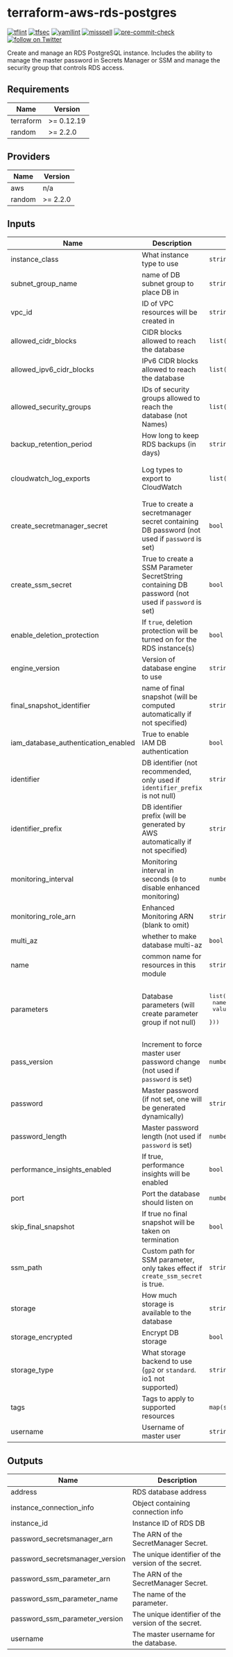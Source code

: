 # terraform-aws-rds-postgres
[![tflint](https://github.com/rhythmictech/terraform-aws-rds-postgres/workflows/tflint/badge.svg?branch=master&event=push)](https://github.com/rhythmictech/terraform-aws-rds-postgres/actions?query=workflow%3Atflint+event%3Apush+branch%3Amaster)
[![tfsec](https://github.com/rhythmictech/terraform-aws-rds-postgres/workflows/tfsec/badge.svg?branch=master&event=push)](https://github.com/rhythmictech/terraform-aws-rds-postgres/actions?query=workflow%3Atfsec+event%3Apush+branch%3Amaster)
[![yamllint](https://github.com/rhythmictech/terraform-aws-rds-postgres/workflows/yamllint/badge.svg?branch=master&event=push)](https://github.com/rhythmictech/terraform-aws-rds-postgres/actions?query=workflow%3Ayamllint+event%3Apush+branch%3Amaster)
[![misspell](https://github.com/rhythmictech/terraform-aws-rds-postgres/workflows/misspell/badge.svg?branch=master&event=push)](https://github.com/rhythmictech/terraform-aws-rds-postgres/actions?query=workflow%3Amisspell+event%3Apush+branch%3Amaster)
[![pre-commit-check](https://github.com/rhythmictech/terraform-aws-rds-postgres/workflows/pre-commit-check/badge.svg?branch=master&event=push)](https://github.com/rhythmictech/terraform-aws-rds-postgres/actions?query=workflow%3Apre-commit-check+event%3Apush+branch%3Amaster)
<a href="https://twitter.com/intent/follow?screen_name=RhythmicTech"><img src="https://img.shields.io/twitter/follow/RhythmicTech?style=social&logo=twitter" alt="follow on Twitter"></a>

Create and manage an RDS PostgreSQL instance. Includes the ability to manage the master password in Secrets Manager or SSM and manage the security group that controls RDS access.


<!-- BEGINNING OF PRE-COMMIT-TERRAFORM DOCS HOOK -->
## Requirements

| Name | Version |
|------|---------|
| terraform | >= 0.12.19 |
| random | >= 2.2.0 |

## Providers

| Name | Version |
|------|---------|
| aws | n/a |
| random | >= 2.2.0 |

## Inputs

| Name | Description | Type | Default | Required |
|------|-------------|------|---------|:--------:|
| instance\_class | What instance type to use | `string` | n/a | yes |
| subnet\_group\_name | name of DB subnet group to place DB in | `string` | n/a | yes |
| vpc\_id | ID of VPC resources will be created in | `string` | n/a | yes |
| allowed\_cidr\_blocks | CIDR blocks allowed to reach the database | `list(string)` | `[]` | no |
| allowed\_ipv6\_cidr\_blocks | IPv6 CIDR blocks allowed to reach the database | `list(string)` | `[]` | no |
| allowed\_security\_groups | IDs of security groups allowed to reach the database (not Names) | `list(string)` | `[]` | no |
| backup\_retention\_period | How long to keep RDS backups (in days) | `string` | `5` | no |
| cloudwatch\_log\_exports | Log types to export to CloudWatch | `list(string)` | <pre>[<br>  "postgresql",<br>  "upgrade"<br>]</pre> | no |
| create\_secretmanager\_secret | True to create a secretmanager secret containing DB password (not used if `password` is set) | `bool` | `true` | no |
| create\_ssm\_secret | True to create a SSM Parameter SecretString containing DB password (not used if `password` is set) | `bool` | `false` | no |
| enable\_deletion\_protection | If `true`, deletion protection will be turned on for the RDS instance(s) | `bool` | `true` | no |
| engine\_version | Version of database engine to use | `string` | `"11.5"` | no |
| final\_snapshot\_identifier | name of final snapshot (will be computed automatically if not specified) | `string` | `null` | no |
| iam\_database\_authentication\_enabled | True to enable IAM DB authentication | `bool` | `false` | no |
| identifier | DB identifier (not recommended, only used if `identifier_prefix` is not null) | `string` | `null` | no |
| identifier\_prefix | DB identifier prefix (will be generated by AWS automatically if not specified) | `string` | `null` | no |
| monitoring\_interval | Monitoring interval in seconds (`0` to disable enhanced monitoring) | `number` | `0` | no |
| monitoring\_role\_arn | Enhanced Monitoring ARN (blank to omit) | `string` | `null` | no |
| multi\_az | whether to make database multi-az | `bool` | `true` | no |
| name | common name for resources in this module | `string` | `"mysql-postgres"` | no |
| parameters | Database parameters (will create parameter group if not null) | <pre>list(object({<br>    name  = string<br>    value = string<br>  }))</pre> | <pre>[<br>  {<br>    "name": "client_encoding",<br>    "value": "UTF8"<br>  }<br>]</pre> | no |
| pass\_version | Increment to force master user password change (not used if `password` is set) | `number` | `1` | no |
| password | Master password (if not set, one will be generated dynamically) | `string` | `null` | no |
| password\_length | Master password length (not used if `password` is set) | `number` | `30` | no |
| performance\_insights\_enabled | If true, performance insights will be enabled | `bool` | `false` | no |
| port | Port the database should listen on | `number` | `5432` | no |
| skip\_final\_snapshot | If true no final snapshot will be taken on termination | `bool` | `false` | no |
| ssm\_path | Custom path for SSM parameter, only takes effect if `create_ssm_secret` is true. | `string` | `""` | no |
| storage | How much storage is available to the database | `string` | `20` | no |
| storage\_encrypted | Encrypt DB storage | `bool` | `true` | no |
| storage\_type | What storage backend to use (`gp2` or `standard`. io1 not supported) | `string` | `"gp2"` | no |
| tags | Tags to apply to supported resources | `map(string)` | `{}` | no |
| username | Username of master user | `string` | `"postgres"` | no |

## Outputs

| Name | Description |
|------|-------------|
| address | RDS database address |
| instance\_connection\_info | Object containing connection info |
| instance\_id | Instance ID of RDS DB |
| password\_secretsmanager\_arn | The ARN of the SecretManager Secret. |
| password\_secretsmanager\_version | The unique identifier of the version of the secret. |
| password\_ssm\_parameter\_arn | The ARN of the SecretManager Secret. |
| password\_ssm\_parameter\_name | The name of the parameter. |
| password\_ssm\_parameter\_version | The unique identifier of the version of the secret. |
| username | The master username for the database. |

<!-- END OF PRE-COMMIT-TERRAFORM DOCS HOOK -->
